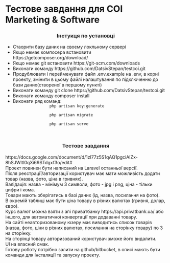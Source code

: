 <h1>Тестове завдання для COI Marketing & Software</h1>

<h3 align="center">Інстукця по установці</h3>
<p>
    <ul>
        <li>Стаорити базу даних на своєму локльному сервері</li>
        <li>Якщо немає компосера встановити https://getcomposer.org/download/</li>
        <li>Якщо немає git встановити https://git-scm.com/downloads</li>
        <li>Виконати команду https://github.com/DatsivStepan/testcoi.git</li>
        <li>Продублювати і перейменувати файл .env.example на .env, в корні проекту, змінити в цьому файлі налаштування по підключенню до бази даних(створеної в першому пункті)</li>
        <li>Виконати команду git clone https://github.com/DatsivStepan/testcoi.git</li>
        <li>Виконати команду composer install</li>
        <li>
            Виконати ряд команд:
            <code>
                php artisan key:generate<br />
                php artisan migrate<br />
                php artisan serve<br />
            </code>
        </li>
    </ul>
</p>

<h3 align="center">Тестове завдання</h3>
<p>
    https://docs.google.com/document/d/1zl77z5S1qAQ1pgciAIZx-8hSJWltl0qXi69STdgxf3o/edit#<br />
    Проект повинен бути написаний на Laravel останньої версії.<br />
    Після реєстрації/авторизації користувач має мати можливість додати товар (назва, фото, ціна в гривнях).<br />
    Валідація: назва - мінімум 3 символи, фото - jpg і png, ціна - тільки цифри і кома.<br />
    Товари мають зберігатись в базі даних (ід, назва, посилання на фото).<br />
    В окремій таблиці має бути ціна товару в різних валютах (гривня, долар, євро).<br />
    Курс валют можна взяти з апі приватбанку https://api.privatbank.ua/ або іншого, для автоматичної конвертації при додаванні товару.<br />
    На сайті неавторизованому юзеру має виводитись список товарів (назва, фото, ціни в різних валютах, посилання на сторінку товару) по 3 на сторінку.<br />
    На сторінці товару авторизований користувач зможе його видалити.<br />
    UI на власний смак.<br />
    Готову роботу потрібно залити на github/bitbucket, в описі мають бути команди для інсталяції та запуску проекту.<br />
</p>
